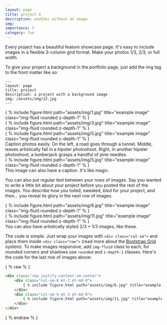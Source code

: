 ```yaml
---
layout: page
title: project 4
description: another without an image
img:
importance: 3
category: fun
---
```


Every project has a beautiful feature showcase page.
It's easy to include images in a flexible 3-column grid format.
Make your photos 1/3, 2/3, or full width.

To give your project a background in the portfolio page, just add the img tag to the front matter like so:

    ---
    layout: page
    title: project
    description: a project with a background image
    img: /assets/img/12.jpg
    ---

<div class="row">
    <div class="col-sm mt-3 mt-md-0">
        { % include figure.html path="assets/img/1.jpg" title="example image" class="img-fluid rounded z-depth-1" % }
    </div>
    <div class="col-sm mt-3 mt-md-0">
        { % include figure.html path="assets/img/3.jpg" title="example image" class="img-fluid rounded z-depth-1" % }
    </div>
    <div class="col-sm mt-3 mt-md-0">
        { % include figure.html path="assets/img/5.jpg" title="example image" class="img-fluid rounded z-depth-1" % }
    </div>
</div>
<div class="caption">
    Caption photos easily. On the left, a road goes through a tunnel. Middle, leaves artistically fall in a hipster photoshoot. Right, in another hipster photoshoot, a lumberjack grasps a handful of pine needles.
</div>
<div class="row">
    <div class="col-sm mt-3 mt-md-0">
        { % include figure.html path="assets/img/5.jpg" title="example image" class="img-fluid rounded z-depth-1" % }
    </div>
</div>
<div class="caption">
    This image can also have a caption. It's like magic.
</div>

You can also put regular text between your rows of images.
Say you wanted to write a little bit about your project before you posted the rest of the images.
You describe how you toiled, sweated, *bled* for your project, and then... you reveal its glory in the next row of images.


<div class="row justify-content-sm-center">
    <div class="col-sm-8 mt-3 mt-md-0">
        { % include figure.html path="assets/img/6.jpg" title="example image" class="img-fluid rounded z-depth-1" % }
    </div>
    <div class="col-sm-4 mt-3 mt-md-0">
        { % include figure.html path="assets/img/11.jpg" title="example image" class="img-fluid rounded z-depth-1" % }
    </div>
</div>
<div class="caption">
    You can also have artistically styled 2/3 + 1/3 images, like these.
</div>


The code is simple.
Just wrap your images with `<div class="col-sm">` and place them inside `<div class="row">` (read more about the <a href="https://getbootstrap.com/docs/4.4/layout/grid/">Bootstrap Grid</a> system).
To make images responsive, add `img-fluid` class to each; for rounded corners and shadows use `rounded` and `z-depth-1` classes.
Here's the code for the last row of images above:

{ % raw % }
```html
<div class="row justify-content-sm-center">
    <div class="col-sm-8 mt-3 mt-md-0">
        { % include figure.html path="assets/img/6.jpg" title="example image" class="img-fluid rounded z-depth-1" % }
    </div>
    <div class="col-sm-4 mt-3 mt-md-0">
        { % include figure.html path="assets/img/11.jpg" title="example image" class="img-fluid rounded z-depth-1" % }
    </div>
</div>
```
{ % endraw % }

